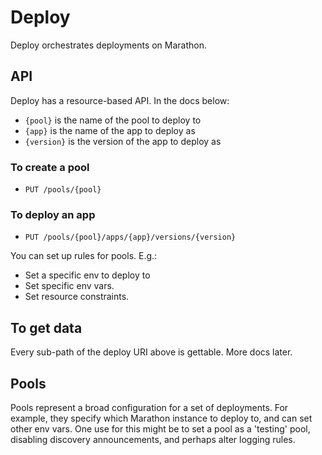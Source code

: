 # Deploy

Deploy orchestrates deployments on Marathon.

## API

Deploy has a resource-based API. In the docs below:

- `{pool}` is the name of the pool to deploy to
- `{app}` is the name of the app to deploy as
- `{version}` is the version of the app to deploy as

### To create a pool

- `PUT /pools/{pool}`

### To deploy an app

- `PUT /pools/{pool}/apps/{app}/versions/{version}`

You can set up rules for pools. E.g.:

- Set a specific env to deploy to
- Set specific env vars.
- Set resource constraints.

## To get data

Every sub-path of the deploy URI above is gettable. More docs later.

## Pools

Pools represent a broad configuration for a set of deployments. For example, they specify which Marathon instance to deploy to, and can set other env vars. One use for this might be to set a pool as a 'testing' pool, disabling discovery announcements, and perhaps alter logging rules.
